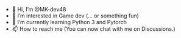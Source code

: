 - 👋 Hi, I’m @MK-dev48
- 👀 I’m interested in Game dev (... or something fun)
- 🌱 I’m currently learning Python 3 and Pytorch
- 📫 How to reach me (You can now chat with me on Discussions.)

<!---
MK-dev48/MK-dev48 is a ✨ special ✨ repository because its `README.md` (this file) appears on your GitHub profile.
You can click the Preview link to take a look at your changes.
--->
